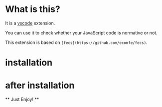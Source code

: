 # What is this?

It is a [vscode](https://code.visualstudio.com/) extension.

You can use it to check whether your JavaScript code is normative or not.

This extension is based on `[fecs](https://github.com/ecomfe/fecs)`.

# installation



# after installation

** Just Enjoy! **
